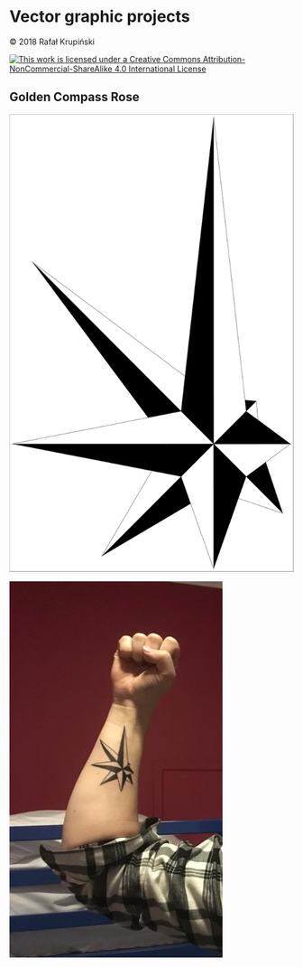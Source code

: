 Vector graphic projects
===

&copy; 2018 Rafał Krupiński

[![This work is licensed under a Creative Commons Attribution-NonCommercial-ShareAlike 4.0 International License](https://i.creativecommons.org/l/by-nc-sa/4.0/80x15.png)](http://creativecommons.org/licenses/by-nc-sa/4.0/)

Golden Compass Rose
---

![Golden compas rose](./golden%20compass%20rose/golden%20compass%20rose.svg)

![Golden compas rose photo](./golden%20compass%20rose/golden%20real%20tattoo.png)
